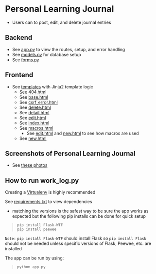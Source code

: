 # Personal Learning Journal
* Users can to post, edit, and delete journal entries

## Backend
* See [app.py](https://github.com/FVPukay/personal-learning-journal/blob/master/app.py) to view the routes, setup, and error handling
* See [models.py](https://github.com/FVPukay/personal-learning-journal/blob/master/models.py) for database setup
* See [forms.py](https://github.com/FVPukay/personal-learning-journal/blob/master/forms.py)

## Frontend
* See [templates](https://github.com/FVPukay/personal-learning-journal/tree/master/templates) with Jinja2 template logic
    * See [404.html](https://github.com/FVPukay/personal-learning-journal/blob/master/templates/404.html)
    * See [base.html](https://github.com/FVPukay/personal-learning-journal/blob/master/templates/base.html)
    * See [csrf_error.html](https://github.com/FVPukay/personal-learning-journal/blob/master/templates/csrf_error.html)
    * See [delete.html](https://github.com/FVPukay/personal-learning-journal/blob/master/templates/delete.html)
    * See [detail.html](https://github.com/FVPukay/personal-learning-journal/blob/master/templates/detail.html)
    * See [edit.html](https://github.com/FVPukay/personal-learning-journal/blob/master/templates/edit.html)
    * See [index.html](https://github.com/FVPukay/personal-learning-journal/blob/master/templates/index.html)
    * See [macros.html](https://github.com/FVPukay/personal-learning-journal/blob/master/templates/macros.html)
        * See [edit.html](https://github.com/FVPukay/personal-learning-journal/blob/master/templates/edit.html) and [new.html](https://github.com/FVPukay/personal-learning-journal/blob/master/templates/new.html) to see how macros are used
    * See [new.html](https://github.com/FVPukay/personal-learning-journal/blob/master/templates/new.html)

## Screenshots of Personal Learning Journal
* See [these photos](https://www.flickr.com/photos/156561177@N03/albums/72157709664341772)

## How to run work_log.py
Creating a [Virtualenv](https://pythonbasics.org/virtualenv/) is highly recommended

See [requirements.txt](https://github.com/FVPukay/personal-learning-journal/blob/master/requirements.txt) to view dependencies
* matching the versions is the safest way to be sure the app works as expected but the following pip installs can be done for quick setup

>`pip install Flask-WTF`  
`pip install peewee`

`Note:` `pip install Flask-WTF` should install Flask so `pip install Flask`
should not be needed unless specific versions of Flask, Peewee, etc. are
installed

The app can be run by using:
>`python app.py`
